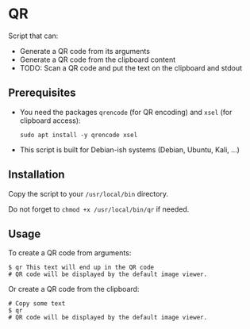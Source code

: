 # QR

Script that can:

- Generate a QR code from its arguments
- Generate a QR code from the clipboard content
- TODO: Scan a QR code and put the text on the clipboard and stdout

## Prerequisites

- You need the packages `qrencode` (for QR encoding) and `xsel` (for clipboard access):
  
  ```shell
  sudo apt install -y qrencode xsel
  ```

- This script is built for Debian-ish systems (Debian, Ubuntu, Kali, ...)

## Installation

Copy the script to your `/usr/local/bin` directory.

Do not forget to `chmod +x /usr/local/bin/qr` if needed.

## Usage

To create a QR code from arguments:

```shell
$ qr This text will end up in the QR code
# QR code will be displayed by the default image viewer.
```

Or create a QR code from the clipboard:

```shell
# Copy some text
$ qr
# QR code will be displayed by the default image viewer.
```
